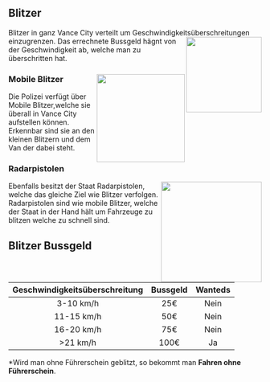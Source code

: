 ## Blitzer

Blitzer in ganz Vance City verteilt um Geschwindigkeitsüberschreitungen einzugrenzen. <img align="right" width="150" eight="100" src="https://i.imgur.com/ZPrQu7Y.png">
Das errechnete Bussgeld hägnt von der Geschwindigkeit ab, welche man zu überschritten hat.

### Mobile Blitzer <img align="right" width="175" eight="175" src="https://i.imgur.com/f5HUq9G.png">

Die Polizei verfügt über Mobile Blitzer,welche sie überall in Vance City aufstellen können. Erkennbar sind sie an den kleinen Blitzern und dem Van der dabei steht.

### Radarpistolen

Ebenfalls besitzt der Staat Radarpistolen, <img align="right" width="200" eight="100" src="https://i.imgur.com/8cmAMiX.png">
welche das gleiche Ziel wie Blitzer verfolgen. Radarpistolen sind wie mobile Blitzer, welche der Staat in der Hand hält um Fahrzeuge zu blitzen welche zu schnell sind.

## Blitzer Bussgeld

| Geschwindigkeitsüberschreitung | Bussgeld | Wanteds |
|:-:|:-:|:-:|
| 3-10 km/h | 25€ | Nein |
| 11-15 km/h | 50€ | Nein |  
| 16-20 km/h | 75€ | Nein |
| >21 km/h | 100€ | Ja |

*Wird man ohne Führerschein geblitzt, so bekommt man **Fahren ohne Führerschein**.
